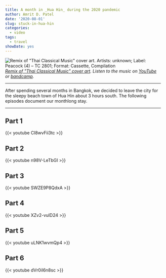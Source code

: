```yaml
---
title: A month in _Hua Hin_ during the 2020 pandemic
author: Amrit D. Patel
date: '2020-08-01'
slug: stuck-in-hua-hin
categories:
  - video
tags:
  - travel
showDate: yes
---
```


![Remix of "Thai Classical Music" cover art. Artists: unknown; Label: Peacock (4) – TC 2801; Format: 
Cassette, Compilation](/posts/2020-08-01-stuck-in-thailand-for-the-summer/classicalThai2.png)
_[Remix of "Thai Classical Music" cover art](https://docs.google.com/drawings/d/1RnzcxuGKNCH84lhJ1rYPw1LWfmgMTfB6iPmMKzN7US4/edit?usp=sharing). Listen to the music on [YouTube](https://www.youtube.com/watch?v=huLVF_3VY1c) or [bandcamp](https://petpetstapes.bandcamp.com/album/thai-traditional-music)._ 

---

After spending several months in Bangkok, we decided to leave the city for the sleepy beach town of Hua Hin about 3 hours south. The following episodes document our monthlong stay.

---

## Part 1

{{< youtube CI8wvFii3tc >}}

## Part 2

{{< youtube n98V-LeTbGI >}}

## Part 3

{{< youtube SWZE9P8QdxA >}}

## Part 4

{{< youtube XZv2-vuID24 >}}

## Part 5

{{< youtube uLNK1wvmQp4 >}}

## Part 6

{{< youtube dVr0iI6n8sc >}}
